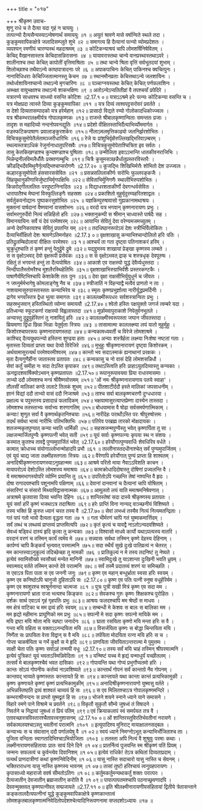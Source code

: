 +++
title = "०१७"

+++
श्रीकृष्ण उवाच-  
शृणु राधे च ते दैत्या यदा गृहं न चाययुः ।  
तत्पत्न्यो दैत्यसैन्यस्याऽन्वेषणार्थं समाययुः ॥१ ॥
अयुतं श्रावणे मासे वर्षान्विते स्थले तदा ।  
कुङ्कुमवापिकाक्षेत्रे जलादिसम्प्लुते शुभे ॥२ ॥
समागत्य हि दैत्यानां पत्न्यो व्योमप्रदेशतः ।  
व्यपश्यन् रमणीयं चारण्यस्थं महदाश्रमम् ॥३ ॥
कोटिकन्याश्रयं चापि लोमशर्षिनिषेवितम् ।  
केचिद् वैखानसास्तत्र केचिदासन्निरासनाः ॥४ ॥
यायावरास्तथा चान्ये वानप्रस्थास्तथाऽपरे ।  
शालीनाश्च तथा केचित् कापोतीं वृत्तिमाश्रिताः ॥५ ॥
तथा चान्ये श्रिता वृत्तिं सर्वभूतदयां शुभाम् ।  
शिलोच्छाश्च तथैवाऽन्ये काष्ठपात्रादनाः परे ॥६ ॥
अपाकपाचिनः केचित् पाकिनश्च क्वचित्पुनः ।  
नानाविधिधराः केचिज्जितात्मानस्तु केचन ॥७ ॥
स्थानमौनव्रताः केचित्तथाऽन्ये जलशायिनः ।  
तथोर्ध्वशायिनश्चान्ये तथाऽन्ये मृगचारिणः ॥८ ॥
पञ्चाग्नयस्तथा केचित् केचित् पर्णफलाशिनः ।  
अब्भक्षा वायुभक्षाश्च तथाऽन्ये शाकभक्षिणः ॥९ ॥
अतोऽन्येऽप्यतितीव्रां वै तपश्चर्यां प्रपेदिरे ।  
यत्रारण्ये साधवश्च साध्व्यो वसन्ति कोटिशः ॥2.17.१ ०॥
यत्राऽऽश्रमे हरेः पत्न्यः कोटिकन्या वसन्ति च ।  
यत्र मोक्षप्रदा त्वास्ते दिव्या कुङ्कुमवापिका ॥११ ॥
यत्र दिव्यं त्वश्वपट्टसरोवरं प्रवर्तते ।  
स देशो दिव्यतासम्पादको यत्र हरेर्महान् ॥१२॥
प्रासादो विद्यते रम्यो गोलोकादधिकोज्ज्वलः ।  
यत्र श्रीकम्भरालक्ष्मीर्यत्र गोपालकृष्णकः ॥१३॥
राजन्ते श्रीबालकृष्णान्विताः समन्ततः प्रजाः ।  
तादृशः स महादिव्यो नन्दनोपवनद्युतिः ॥१४॥
प्रदेशो वीक्षितस्ताभिर्दैत्याभिर्व्योममार्गतः ।  
वज्रस्फटिकपाषाणः प्रवालाङ्कुरशर्करः ॥१५॥
नीलाऽमलमृत्तिकाढ्यो जलनिर्झरशोभितः ।  
विचित्रकुसुमोपेतैर्लतामञ्जरीधारिभिः ॥१६॥
रेजे यः प्रांशुभिर्वृक्षैरुल्लिखद्भिरिवाऽम्बरम् ।  
स्थल्यस्तत्राऽधिकं रेजुर्नानाधातुपरिस्रवैः ॥१७॥
विचित्रकुसुमोपेताश्चित्रिता इव सर्वतः ।  
तासु केतकिखण्डाश्च कुन्दषण्डाश्च पुष्पिताः ॥१८॥
उन्मीलिता इवाऽऽभान्ति धातकीवनराजिभिः ।  
भिन्नेन्द्रनीलविमलैर्धौतैः प्रस्रवणाम्बुभिः ॥१९॥
चित्रैः कुसुमसञ्छन्नैर्धातुप्रस्तरविस्तरैः ।  
क्रीडद्भिर्देवमिथुनैर्नृत्यद्भिश्चाप्सरोगणैः ॥2.17.२० ॥
कूजद्भिः शिखिभिर्मत्तैः शोभितो देश उज्ज्वलः ।  
कल्हारकुसुमोपेतो हंससारससेवितः ॥२१ ॥
प्रसन्नसलिलाकीर्णः सरोभिः फुल्लपङ्कजैः ।  
सिंहयूथानुकीणाभिर्जुष्टाभिर्मृगपक्षिभिः ॥२२॥
सेविताभिर्मुनिगणैः स्थालीभिरुपशोभितः ।  
किन्नरोद्गीतललितः परपुष्टानिनादितः ॥२३ ॥
विद्याधरशताकीर्णो देवगन्धर्वसेवितः ।  
धारापातैश्च मेघानां विस्फुल्लिङ्गैः सहस्रशः ॥२४॥
प्रकाशितो मुहुर्मृदुरम्यहरितशाद्वलः ।  
सर्वर्तुकवनोद्यानः पुष्पाकरसुशोभितः ॥२५ ॥
यज्ञकिम्पुरुषावासो गुह्यकानामथाश्रयः ।  
मुक्तानां पार्षदानां वैष्णवानां वासशोभनः ॥२६॥
वरदो यत्र भगवान् कृष्णनारायणः प्रभुः ।  
सर्वामरगुरुर्देवो नित्यं सन्निहितो हरिः ॥२७॥
भक्तानुकम्पी स श्रीमान् चाध्यास्ते पार्षदैः सह ।  
विमानयायिनः सर्वे यं देवं परमेश्वरम् ॥२८॥
आयान्ति सेवितुं देवा वरेण्यमजमच्युतम् ।  
अन्ये देवनिकायाश्च सेवितुं प्रपतन्ति यम् ॥२९॥
तदधिष्ठानरूपोऽयं देशः स्त्रीभिर्विलोकितः ।  
दैत्याभिर्वीक्षितो देशः श्रावणेऽतिमनोहरः ॥2.17.३ ०॥
वृक्षशाखासु कन्याभिश्चान्दोलितो हरिः पतिः ।  
प्रतिद्रुलम्बिदोलायां वीक्षितः परमेश्वरः ॥३ १॥
आश्चर्यं ता गता दृष्ट्वा पतिनाशकरं हरिम् ।  
चुक्रुधुश्चाति तं कृष्णं हन्तुं पेतुर्द्रुमे द्रुमे ॥३२॥
यद्यद्द्रुमस्य शाखायां प्रेङ्खा कृष्णस्य लम्बते ।  
स स वृक्षोऽभवद् देवो वृक्षरूपी प्रसेवकः ॥३३॥
स स वृक्षोऽभवत् द्राक् च शस्त्रधृक् देवपूरुषः ।  
रक्षितुं तं भगवन्तं हन्तुं ता दैत्ययोषितः ॥३४॥
आकाशे एव राक्षस्यो युद्धं देवैर्व्यधुस्तदा ।  
भिन्दीपालैस्तोमरैश्च मूशलैरस्थिहेतिभिः ॥३५॥
वृक्षशाखाभिरुग्राभिर्वंशैः प्रस्तरकण्टकैः ।  
पाषाणैर्यष्टिभिश्चापि केशाकेशि ततः पुनः ॥३६॥
देवा वृक्षा राक्षसीभिर्युयुधुर्न च जीवतः ।  
न जघ्नुर्मर्मभागेषु कोमलाङ्गेषु नैव च ॥३७॥
स्त्रीजातिं न विहन्याद्वै मत्वैवं प्राणतो न ताः ।  
नाशयामासुरुग्रास्तास्ततः कन्याभिरेव च ॥३८॥
स्मृतः कृष्णप्रभुर्ज्ञात्वा नारीर्युद्धप्रमर्दिनीः ।  
द्रागेव भगवाँस्तत्र द्वेधा भूत्वा समागतः ॥३९॥
काललक्ष्मीरूपधरः सर्वशस्त्रान्वितः प्रभुः ।  
सहस्रभुजवान् हस्तिस्थितो व्योम्ना समाययौ ॥2.17.४०॥
श्वेतो हस्तिः पक्षयुक्तो जगर्ज त्वम्बरे यदा ।  
प्रतिध्वन्या स्फुटकर्णा राक्षस्यो विह्वलास्तदा ॥४१॥
मूर्छामवापुराकाशे निपेतुर्वनभूतले ।  
अन्यास्तु दुद्रुवुर्हस्तिनं तु नाशयितुं हरिः ॥४२॥
काललक्ष्मीस्वरूपस्ता जघान जीवतस्तदा ।  
म्रियमाणा द्विधा छिन्ना भिन्नाः पेतुर्मृताः स्त्रियः ॥४३ ॥
तासामात्मा काललक्ष्म्या लयं यातो मुहुर्मुहुः ।  
किशोरश्चापररूपः कृष्णनारायणस्तदा ॥४४॥
कन्यकामध्यवर्ती च विरेजे लोमशाश्रमे ।  
काश्चिद् दैत्ययूथपत्न्यो हस्तिना शुण्ढया हताः ॥४५॥
अन्याः शस्त्रैर्हता लक्ष्म्या निःशेषा नष्टतां गताः ।  
मृतास्ता दिव्यतां प्राप्ता यथा देव्यो विरेजिरे ॥४६॥
मुभुहुः श्रीकृष्णानारायणं दृष्ट्वा किशोरकम् ।  
अर्थयामासुरत्यर्थं परमेश्वरमीश्वरम् ॥४७॥
कान्तो भव सदाऽस्माकं ह्यनाथानां प्ररक्षकः ।  
मृता दैत्यगुणैर्हीना जातास्तव प्रतापतः ॥४८॥
कन्यकासु च नो वासं देहि लोमशसन्निधौ ।  
सेवां कर्तुं समीहा नः सदा तेऽस्ति कृपाकर ॥४९॥
तथाऽस्त्विति हरिः प्राहाऽयुतदिव्यास्तु कन्यकाः ।  
ऊनद्वादशवार्षिक्योऽभवन् कृष्णप्रतापतः ॥2.17.५०॥
रूपानुरूपावयवा प्रिया राधारमासमाः ।  
ताभ्यो ददौ लोमशश्च मन्त्रं श्रीवैष्णवोत्तमम् ॥५१॥
'ओं नमः श्रीकृष्णनारायणाय पतये स्वाहा' ।  
तौलसीं मालिकां कण्ठे ललाटे तिलकं शुभम् ॥५२॥
पीतशाटीर्ददौ हस्ते मालिकां जपसाधनीम् ।  
ज्ञानं विद्यां ददौ ताभ्यो वासं ददौ निजाश्रमे ॥५३॥
ताश्च सर्वा बालकृष्णचरणौ दुग्धधारया ।  
प्रक्षाल्य च पपुस्तस्य प्रसादान्नं फलादिकम् ॥५४॥
भक्षयामासुरत्याप्तप्रेम्णा दास्येन तास्तदा ।  
लोमशश्च ततस्ताभ्यः सर्वाभ्यः शरणागतिम् ॥५५॥
बोधयामास वै षोढा सर्वसमर्पणात्मिकाम् ।  
कन्याः! शृणुत सर्वा वै कृष्णार्थकृतनिश्चयाः ॥५६॥
नारीदेहः परार्थोऽस्ति परः श्रीपुरुषोत्तमः ।  
तदर्थं सर्वथा भाव्यं नारीभिः पतिभक्तिभिः ॥५७॥
पतिरेव परब्रह्म तारको मोक्षदायकः ।  
शतजन्मकृतपुण्यात् कन्या भवति धार्मिकी ॥५८॥
सहस्रजन्मपुण्यैस्तु भवेत् कृष्णार्पिता तु सा ।  
लक्षजन्मार्जितपुण्यैः कृष्णपत्नी भवेत् सती ॥५९॥
यूयं सर्वाः कृष्णपत्न्यः कृपया स्थ न संशयः ।  
कस्मात् कुतश्च तावद्वै पुण्यमुपार्जितं भवेत् ॥2.17.६०॥
हरेर्योगात्पुण्यवार्धिः शेवधिरिव वर्धते ।  
कामात् क्रोधाच्च संयोगाल्लोभान्मोहादपि प्रभौ ॥६१ ॥
तल्लीनास्तदधीनाश्चेत् सर्वं पुण्यमुपार्जितम् ।  
एवं यूयं चाद्य जाता लक्ष्मीहस्तगताः स्त्रियः ॥६२॥
वैरेणापि हरेर्योगात् पुण्यं प्राप्ता हि शाश्वतम् ।  
अनादिश्रीकृष्णनारायणस्याऽनुग्रहान्मम ॥६३॥
आश्रमे परितो माया नैवाऽऽविशति काचन ।  
मायापरोऽयं देशोऽस्ति लोमशस्य ममाश्रयः ॥६४॥
कामक्रोधादिदोषास्तु दोषिणां प्रज्वलन्ति वै ।  
ये ममाश्रमभागस्योपरि व्योम्नि प्रयान्ति तु ॥६५॥
उपरितोऽपि गच्छन्ति तेषां नश्यन्ति वै हृदः ।  
दोषा रागादयश्चापि पशूनामपि पक्षिणाम् ॥६६॥
देवानां दानवानां च दैत्यानां चापि योषिताम् ।  
संसारिणां च संसारो मिथ्याविद्वासनात्मकः ॥६७॥
आमूलतो लयं याति ममाश्रमनिषेवणात् ।  
अत्राश्रमे कृतवासा दिव्या भवन्ति देहिनः ॥६८॥
शान्तिस्तेषां सदा दास्ये श्रीकृष्णस्य प्रतापतः ।  
यूयं सर्वा हरिं कृष्णं भजथाऽत्र तदाश्रिताः ॥६९॥
हरेः प्राप्तिं विना नान्यद् वाञ्च्छनीयं विशिष्यते ।  
तस्य भक्तिं हि कुरुत ध्यानं चरत तस्य वै ॥2.17.७०॥
सेवां लभध्वं तस्यैव नित्यं नित्यमतन्द्रिताः ।  
गतं पापं गतो भावो दैत्यता वृद्धता गता ॥७ १ ॥
गता भीर्मरणं चापि गतं युष्माकमार्त्तिदम् ।  
सर्वं लब्धं च लब्धव्यं प्राप्तव्यं प्राप्तमित्यपि ॥७२॥
कृतं कृत्यं च यावद्वै नाऽतोऽन्यदवशिष्यते ।  
सेवध्वं षड्विधं दास्यं हृदि कृत्वा तु कन्यकाः ॥७३॥
विश्वासो माधवे कार्यो यथाऽपत्यस्य मातरि ।  
वरदानं वरणं च तस्मिन् कार्यं त्वमेव मे ॥७४॥
सन्न्यासः सर्वथा तस्मिन् कृष्णे देहस्य देहिनाम् ।  
कार्पण्यं चापि कैङ्कर्यं भृत्यवत् परमात्मनि ॥७५॥
सदा स्थैर्यं सुखे दुःखे पातिव्रत्यं न चेतरत् ।  
मम कान्तस्याऽनुकूल्यं तदिच्छेच्छा तु मामकी ॥७६ ॥
प्रातिकूल्यं न मे तस्य तदनिष्टं तु नेष्यते ।  
इत्येवं स्वामिसौख्ये स्वसौख्यं मन्येत मानिनी ॥७७॥
स्वामिदुःखे तु याऽशान्ता दुःखिनी भवति ध्रुवम् ।  
स्वात्मवद् वर्तते तस्मिन् कान्ते देवे परात्मनि ॥७८॥
सर्वं तस्मै प्रदातव्यं शरणं या समिच्छति ।  
स एवाऽत्र पिता पाता स एव जननी जनुः ॥७९॥
कृष्ण एव महान् बन्धुर्भ्राता स्वसा हरिः स्वयम् ।  
कृष्ण एव कनिष्ठोऽपि चानुजो दुहिताऽपि सः ॥2.17.८०॥
कृष्ण एव पतिः पत्नी स्नुषा वधूर्हरिर्मम ।  
कृष्ण एव श्वशुरश्च श्वश्रूर्ननान्दा चात्मजा ॥८१ ॥
पुत्रः पुत्री सखी मित्रं कृष्ण एव सदा मम ।  
कृष्णनारायणो भ्राता राजा भत्यश्च किङ्करः ॥८२॥
सेवकश्च गुरुः कृष्णः शिक्षकश्च पुरोहितः ।  
दर्शकः सार्थ एवाऽयं गृहं गृहपतिः प्रभुः ॥८३॥
आश्रयः फलदश्चापि मम श्रेष्ठों स माधवः ।  
मम क्षेत्रं वाटिका च मम द्रव्यं हरिः स्वयम् ॥८४॥
सम्बन्धी मे केशवः स बालः स बालिका मम ।  
मम हृद्यो महीमानः प्राघूणिको मम प्रभुः ॥८५॥
सपत्नी मे सदा कृष्णः सपत्नो मायिके मम ।  
मयि द्रष्टा मयि श्रोता मयि स्प्रष्टा जनार्दनः ॥८६ ॥
घ्राता रसयिता कृष्णो मयि मन्ता हरिः स वै ।  
गन्ता मयि ग्रहिता स वक्ताऽऽनन्दयिता मयि ॥८७॥
विसर्जयिता कृष्णः स बोद्धा चिन्तयिता मयि ।  
निर्णेता सः प्रापयिता वेत्ता विद्वान् स वै मयि ॥८८॥
तर्पयिता मोदयिता रत्ना मयि हरिः स च ।  
गोप्ता चाकर्षयिता च गर्भे कुक्षौ स मे हृदि ॥८९॥
प्राणयिता जीवयिताऽन्तरात्मा मे पुमुत्तमः ।  
साक्षी चेता पतिः कृष्णः सर्वाऽहं तन्मयी वधूः ॥2.17.९०॥
तस्य सर्वं मयि चाहं तस्मिन् श्रीपरमात्मनि ।  
इत्येवं पुत्रिका! यूयं भवताऽस्मिन्निवेदिताः ॥९ १॥
यन्मिष्टं यच्च मे हृद्यं यन्माधुर्यं यच्छीतलम् ।  
तत्सर्वं मे बालकृष्णश्चैवं भवत दासिकाः ॥९२॥
गोपायन्ति यथा गोप्यं प्रभुर्गोप्यतमो हरिः ।  
कान्तः सोऽयं गोपनीयः कर्तव्यं नाऽवशिष्यते ॥९३॥
कान्तार्थं गोपनं सर्वं कान्ताग्रे नैव गोपनम् ।  
कान्तवद् भाव्यते कृष्णस्ततः कान्तायते हि सः ॥९४॥
कान्तायते यथा कान्ता कान्तं प्रत्यभिकामुकी ।  
कृष्णः कृष्णायते कृष्णां कृष्णं प्रत्यभिकामुकीम् ॥९५॥
अनादिश्रीकृष्णनारायणो युष्मासु वर्तते ।  
अभिन्नस्तिष्ठति द्रव्यं शाश्वतं चाव्ययं हि सः ॥९६॥
स एव मिलितश्चाऽत्र गोपालकृष्णमन्दिरे ।  
कम्भराश्रीनन्दनः स प्राप्तो युष्मद्व्रतं हि सः ॥९७॥
भोजने शयने स्नाने ध्याने याने समासने ।  
विहारे रमणे पाने विश्रामे च प्रवर्तने ॥९८॥
विकृतौ सुकृतौ सौम्ये जुषध्वं तं विषादने ।  
निवर्तने च निद्रायां जुषध्वं तं प्रियं पतिम् ॥९९॥
एवं क्रियाकलापं स्वं समर्पयत तत्र वै ।  
एतावच्छास्त्रविस्तारश्चैतावत्त्वनुशासनम् ॥2.17.१० ०॥
ओं शान्तिरस्तुविरतिर्भवतीनां नरायणे ।  
सर्वकामलयश्चाऽस्तु भवतीनां परात्मनि ॥१०१ ॥
इत्युपादिश्य मुनिराट् मायाक्षालनसद्बलः ।  
कन्याभ्यः स च संवासान् ददौ पर्णालयेषु वै ॥१ ०२॥
स्वयं ध्याने निमग्नोऽभूत् कन्याभिर्भोजिताश्च ताः ।  
पूजिता वन्दिताः स्वागतादिभिश्चाऽभियोजिताः ॥१०३ ॥
ततस्ता अपि नित्यं वै शुश्रुवुः परमाः कथाः ।  
लक्ष्मीनारायणसंहितायाः प्रातः सायं दिने दिने ॥१ ०४॥
प्रातर्नित्यं पूजयन्ति स्म श्रीकृष्णं पतिं प्रियम् ।  
जन्मनः सफलत्वं च कुर्वन्त्येव दिवानिशम् ॥१ ०५॥
इत्येवं राधिके! तेऽत्र कथितां दिव्यताप्रदाम् ।  
पत्यर्थं प्राणदात्रीणां कथां कृष्णनिवेदिनीम् ॥१ ०६॥
यासु नास्ति सदाचारो यासु नास्ति च सेवनम् ।  
भक्तिराराधना यासु नास्ति कृष्णस्य भावनम् ॥१ ०७॥
तासां तुष्टो हरिश्चायं त्वनुग्रहपरायणः ।  
कृपासाध्यो महाराजो ववर्ष सीमतोऽतिगः ॥१ ०८॥
कर्तुमकर्तुमन्यथाकर्तुं शक्तः परात्परः ।  
दैत्यजातीन् देवजातीन् ब्रह्मजातीन् करोति वै ॥१ ०९॥
पापात्पापतमश्चापि पठनाच्छ्रवणादपि ।  
देववन्मुक्तवत् कृष्णपत्नीवत् सम्प्रजायते ॥2.17.११ ०॥
इति श्रीलक्ष्मीनारायणीयसंहितायां द्वितीये त्रेतासन्ताने कङ्कतालदैत्यपत्नीनां युद्धे कुङ्कुमवापिकाक्षेत्रे कृष्णकान्तात्वं लोमशकृतबालकृष्णात्मनिवेदितोपदेशश्चेत्यादिनिरूपणनामा सप्तदशोऽध्यायः ॥१७ ॥
    
